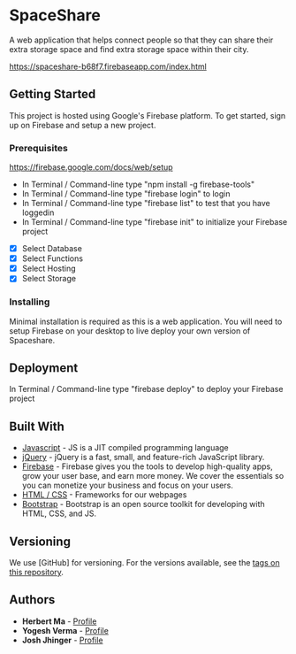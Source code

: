 # SpaceShare

A web application that helps connect people so that they can share their extra storage space and find extra storage space within their city. 

https://spaceshare-b68f7.firebaseapp.com/index.html

## Getting Started

This project is hosted using Google's Firebase platform. To get started, sign up on Firebase and setup a new project. 

### Prerequisites

https://firebase.google.com/docs/web/setup
* In Terminal / Command-line type "npm install -g firebase-tools"
* In Terminal / Command-line type "firebase login" to login
* In Terminal / Command-line type "firebase list" to test that you have loggedin
* In Terminal / Command-line type "firebase init" to initialize your Firebase project

- [X] Select Database
- [X] Select Functions
- [X] Select Hosting
- [X] Select Storage

### Installing

Minimal installation is required as this is a web application. You will need to setup Firebase on your desktop to live deploy your own version of Spaceshare.

## Deployment

In Terminal / Command-line type "firebase deploy" to deploy your Firebase project

## Built With

* [Javascript](https://developer.mozilla.org/en-US/docs/Web/JavaScript) - JS is a JIT compiled programming language
* [jQuery](https://jquery.com/) - jQuery is a fast, small, and feature-rich JavaScript library. 
* [Firebase](https://firebase.google.com/docs/web/setup) - Firebase gives you the tools to develop high-quality apps, grow your user base, and earn more money. We cover the essentials so you can monetize your business and focus on your users.
* [HTML / CSS](https://www.w3schools.com/html/html_css.asp) - Frameworks for our webpages
* [Bootstrap](https://getbootstrap.com/) - Bootstrap is an open source toolkit for developing with HTML, CSS, and JS. 

## Versioning

We use [GitHub] for versioning. For the versions available, see the [tags on this repository](https://github.com/herbertmaa/SpaceShare). 

## Authors

* **Herbert Ma** - [Profile](https://github.com/herbertmaa/)
* **Yogesh Verma** - [Profile](https://github.com/yogiduzit/)
* **Josh Jhinger** - [Profile](https://github.com/Gjhinger/)

